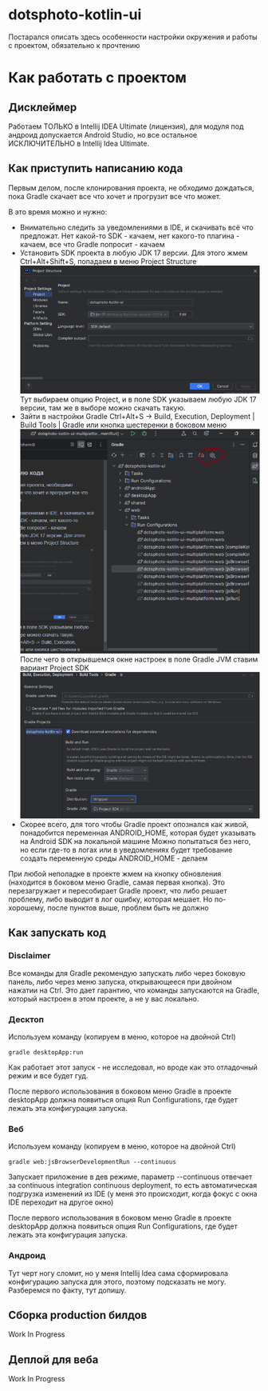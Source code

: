 # dotsphoto-kotlin-ui
Постарался описать здесь особенности настройки окружения и работы с проектом, обязательно к прочтению

# Как работать с проектом

## Дисклеймер
Работаем ТОЛЬКО в Intellij IDEA Ultimate (лицензия), для модуля под андроид допускается Android Studio, но все остальное ИСКЛЮЧИТЕЛЬНО в Intellij Idea Ultimate.

## Как приступить написанию кода
Первым делом, после клонирования проекта, не обходимо дождаться, пока Gradle скачает все что хочет и прогрузит все что может.

В это время можно и нужно:
- Внимательно следить за уведомлениями в IDE, и скачивать всё что предложат. Нет какой-то SDK - качаем, нет какого-то плагина - качаем, все что Gradle попросит - качаем
- Установить SDK проекта в любую JDK 17 версии. Для этого жмем Ctrl+Alt+Shift+S, попадаем в меню Project Structure
![img.png](readme_images/project_sdk.png)Тут выбираем опцию Project, и в поле SDK указываем любую JDK 17 версии, там же в выборе можно скачать такую.
- Зайти в настройки Gradle Ctrl+Alt+S -> Build, Execution, Deployment | Build Tools | Gradle или кнопка шестеренки в боковом меню
![gradle-cog.png](readme_images%2Fgradle-cog.png)После чего в открывшемся окне настроек в поле Gradle JVM ставим вариант Project SDK![img.png](readme_images/grade_jvm.png)
- Скорее всего, для того чтобы Gradle проект опознался как живой, понадобится переменная ANDROID_HOME, которая будет указывать на Android SDK на локальной машине
Можно попытаться без него, но если где-то в логах или в уведомлениях будет требование создать переменную среды ANDROID_HOME - делаем

При любой неполадке в проекте жмем на кнопку обновления (находится в боковом меню Gradle, самая первая кнопка).
Это перезагружает и пересобирает Gradle проект, что либо решает проблему, либо выводит в лог ошибку, которая мешает.
Но по-хорошему, после пунктов выше, проблем быть не должно

## Как запускать код

### Disclaimer

Все команды для Gradle рекомендую запускать либо через боковую панель, либо через меню запуска, открывающееся при двойном нажатии на Ctrl.
Это дает гарантию, что команды запускаются на Gradle, который настроен в этом проекте, а не у вас локально.

### Десктоп
Используем команду (копируем в меню, которое на двойной Ctrl)
```
gradle desktopApp:run
```

Как работает этот запуск - не исследовал, но вроде как это отладочный режим и все будет гуд.

После первого использования в боковом меню Gradle в проекте desktopApp должна появиться опция Run Configurations, где будет лежать эта конфигурация запуска.

### Веб
Используем команду (копируем в меню, которое на двойной Ctrl)
```
gradle web:jsBrowserDevelopmentRun --continuous
```

Запускает приложение в дев режиме, параметр --continuous отвечает за continuous integration continuous deployment, то есть автоматическая подгрузка изменений из IDE (у меня это происходит, когда фокус с окна IDE переходит на другое окно)

После первого использования в боковом меню Gradle в проекте desktopApp должна появиться опция Run Configurations, где будет лежать эта конфигурация запуска.

### Андроид
Тут черт ногу сломит, но у меня Intellij Idea сама сформировала конфигурацию запуска для этого, поэтому подсказать не могу.
Разберемся по факту, тут допишу.

## Сборка production билдов
Work In Progress

## Деплой для веба
Work In Progress